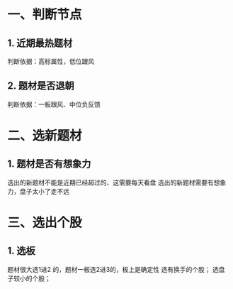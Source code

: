 # 一、判断节点
## 1. 近期最热题材
判断依据：高标属性，低位跟风
## 2. 题材是否退朝
判断依据：一板跟风、中位负反馈

# 二、选新题材
## 1. 题材是否有想象力
选出的新题材不能是近期已经超过的、这需要每天看盘
选出的新题材需要有想象力，盘子太小了走不远

# 三、选出个股
## 1. 选板
题材很大选1进2 的，题材一板选2进3的，板上是确定性
选有换手的个股；
选盘子较小的个股；